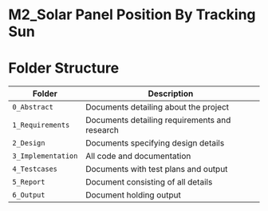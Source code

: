 # M2_Solar Panel Position By Tracking Sun

# Folder Structure
Folder             | Description
-------------------| -----------------------------------------
`0_Abstract`       | Documents detailing about the project
`1_Requirements`   | Documents detailing requirements and research
`2_Design`         | Documents specifying design details
`3_Implementation` | All code and documentation
`4_Testcases`      | Documents with test plans and output
`5_Report`  | Document consisting of all details
`6_Output` | Document holding output 
